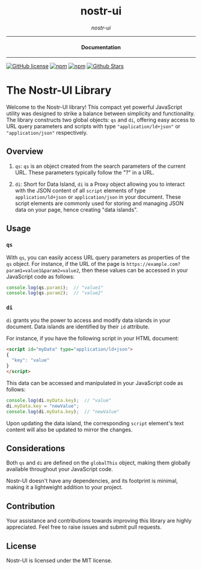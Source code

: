 

<div align="center">  
  <h1>nostr-ui</h1>
</div>

<div align="center">  
<i>nostr-ui</i>
</div>

---

<div align="center">
<h4>Documentation</h4>
</div>

---

[![GitHub license](https://img.shields.io/badge/license-MIT-blue.svg)](https://github.com/nostr-components/nostr-ui/blob/gh-pages/LICENSE)
[![npm](https://img.shields.io/npm/v/nostr-ui)](https://npmjs.com/package/nostr-ui)
[![npm](https://img.shields.io/npm/dw/nostr-ui.svg)](https://npmjs.com/package/nostr-ui)
[![Github Stars](https://img.shields.io/github/stars/nostr-components/nostr-ui.svg)](https://github.com/nostr-components/nostr-ui/)

# The Nostr-UI Library

Welcome to the Nostr-UI library! This compact yet powerful JavaScript utility was designed to strike a balance between simplicity and functionality. The library constructs two global objects: `qs` and `di`, offering easy access to URL query parameters and scripts with type `"application/ld+json"` or `"application/json"` respectively.

## Overview

1. `qs`: `qs` is an object created from the search parameters of the current URL. These parameters typically follow the "?" in a URL.

2. `di`: Short for Data Island, `di` is a Proxy object allowing you to interact with the JSON content of all `script` elements of type `application/ld+json` or `application/json` in your document. These script elements are commonly used for storing and managing JSON data on your page, hence creating "data islands".

## Usage

### `qs`

With `qs`, you can easily access URL query parameters as properties of the `qs` object. For instance, if the URL of the page is `https://example.com?param1=value1&param2=value2`, then these values can be accessed in your JavaScript code as follows:

```javascript
console.log(qs.param1);  // "value1"
console.log(qs.param2);  // "value2"
```

### `di`

`di` grants you the power to access and modify data islands in your document. Data islands are identified by their `id` attribute.

For instance, if you have the following script in your HTML document:

```html
<script id="myData" type="application/ld+json">
{
  "key": "value"
}
</script>
```

This data can be accessed and manipulated in your JavaScript code as follows:

```javascript
console.log(di.myData.key);  // "value"
di.myData.key = "newValue";
console.log(di.myData.key);  // "newValue"
```

Upon updating the data island, the corresponding `script` element's text content will also be updated to mirror the changes.

## Considerations

Both `qs` and `di` are defined on the `globalThis` object, making them globally available throughout your JavaScript code.

Nostr-UI doesn't have any dependencies, and its footprint is minimal, making it a lightweight addition to your project.

## Contribution

Your assistance and contributions towards improving this library are highly appreciated. Feel free to raise issues and submit pull requests.

## License

Nostr-UI is licensed under the MIT license.